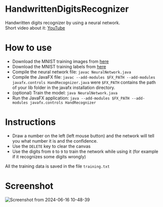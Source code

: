 # HandwrittenDigitsRecognizer
Handwritten digits recognizer by using a neural network.  
Short video about it: [YouTube](https://youtube.com/shorts/ZE2NT-mdVBc?si=nZa1vGP0JAuYuont)

# How to use
* Download the MNIST training images from [here](http://yann.lecun.com/exdb/mnist/train-images-idx3-ubyte.gz)
* Download the MNIST training labels from [here](http://yann.lecun.com/exdb/mnist/train-labels-idx1-ubyte.gz)
* Compile the neural network file: `javac NeuralNetwork.java`
* Compile the JavaFX file: `javac --add-modules $FX_PATH --add-modules javafx.controls HandRecognizer.java` were `$FX_PATH` contains the path of your lib folder in the javafx installation directory.
* (optional) Train the model: `java NeuralNetwork.java`
* Run the JavaFX application: `java --add-modules $FX_PATH --add-modules javafx.controls HandRecognizer`

# Instructions
* Draw a number on the left (left mouse button) and the network will tell you what number it is and the confidence.
* Use the `DELETE` key to clear the canvas
* Use the digits from `0` to `9` to train the network while using it (for example if it recognizes some digits wrongly)

All the training data is saved in the file `training.txt`

# Screenshot
![Screenshot from 2024-06-16 10-48-39](https://github.com/OrangoMango/HandwrittenDigitsRecognizer/assets/61402409/4866073f-8b18-4dd2-bc1c-e757dcd15a07)
